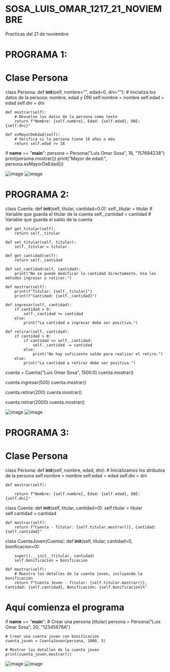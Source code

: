 # SOSA_LUIS_OMAR_1217_21_NOVIEMBRE
Practicas del 21 de  noviembre 
# PROGRAMA 1:
# Clase Persona
class Persona:
    def __init__(self, nombre="", edad=0, dni=""):
        # Inicializa los datos de la persona: nombre, edad y DNI
        self.nombre = nombre
        self.edad = edad
        self.dni = dni

    def mostrar(self):
        # Devuelve los datos de la persona como texto
        return f"Nombre: {self.nombre}, Edad: {self.edad}, DNI: {self.dni}"

    def esMayorDeEdad(self):
        # Verifica si la persona tiene 18 años o más
        return self.edad >= 18


if __name__ == "__main__":
    persona = Persona("Luis Omar Sosa", 18, "157694238")
    print(persona.mostrar())
    print("Mayor de edad:", persona.esMayorDeEdad())

![image](https://github.com/user-attachments/assets/cc39c8fb-63a2-48e5-b11e-44daceff1774)
![image](https://github.com/user-attachments/assets/27260fa8-79fa-41db-a94a-660410059d1a)

# PROGRAMA 2:
class Cuenta:
    def __init__(self, titular, cantidad=0.0):
        self._titular = titular  # Variable que guarda el titular de la cuenta
        self._cantidad = cantidad  # Variable que guarda el saldo de la cuenta

    def get_titular(self):
        return self._titular

    def set_titular(self, titular):
        self._titular = titular

    def get_cantidad(self):
        return self._cantidad

    def set_cantidad(self, cantidad):
        print("No se puede modificar la cantidad directamente. Usa los métodos ingresar o retirar.")

    def mostrar(self):
        print(f"Titular: {self._titular}")  
        print(f"Cantidad: {self._cantidad}")  

    def ingresar(self, cantidad):
        if cantidad > 0:  
            self._cantidad += cantidad 
        else:
            print("La cantidad a ingresar debe ser positiva.")

    def retirar(self, cantidad):
        if cantidad > 0: 
            if cantidad <= self._cantidad: 
                self._cantidad -= cantidad
            else:
                print("No hay suficiente saldo para realizar el retiro.")
        else:
            print("La cantidad a retirar debe ser positiva.")

cuenta = Cuenta("Luis Omar Sosa", 1500.0) 
cuenta.mostrar() 

cuenta.ingresar(500)
cuenta.mostrar()

cuenta.retirar(200)
cuenta.mostrar()  

cuenta.retirar(2000)
cuenta.mostrar() 

![image](https://github.com/user-attachments/assets/02a798af-241e-4efa-838f-bc1e5b5b3aa5)
![image](https://github.com/user-attachments/assets/961c3077-932a-4ded-af96-9fb4b13ed2f1)

# PROGRAMA 3:
# Clase Persona
class Persona:
    def __init__(self, nombre, edad, dni):
        # Inicializamos los atributos de la persona
        self.nombre = nombre
        self.edad = edad
        self.dni = dni

    def mostrar(self):

        return f"Nombre: {self.nombre}, Edad: {self.edad}, DNI: {self.dni}"

class Cuenta:
    def __init__(self, titular, cantidad=0):
        self.titular = titular
        self.cantidad = cantidad

    def mostrar(self):
        return f"Cuenta - Titular: {self.titular.mostrar()}, Cantidad: {self.cantidad}"

class CuentaJoven(Cuenta):
    def __init__(self, titular, cantidad=0, bonificacion=0):

        super().__init__(titular, cantidad)
        self.bonificacion = bonificacion

    def mostrar(self):
        # Muestra los detalles de la cuenta joven, incluyendo la bonificación
        return f"Cuenta Joven - Titular: {self.titular.mostrar()}, Cantidad: {self.cantidad}, Bonificación: {self.bonificacion}%"

# Aquí comienza el programa
if __name__ == "__main__":
    # Crear una persona (titular)
    persona = Persona("Luis Omar Sosa", 20, "12345678A")

    # Crear una cuenta joven con bonificación
    cuenta_joven = CuentaJoven(persona, 1000, 5)

    # Mostrar los detalles de la cuenta joven
    print(cuenta_joven.mostrar())

![image](https://github.com/user-attachments/assets/15b24231-816b-4697-a585-60b1ad87ee45)
![image](https://github.com/user-attachments/assets/eb6eece6-43b1-4c5e-881e-29acb7c1dda4)
